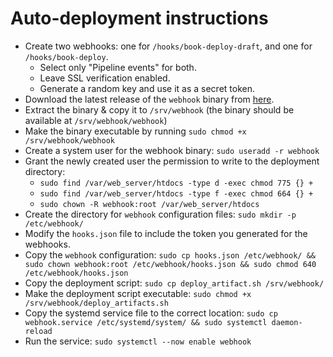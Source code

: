 # Auto-deployment instructions

 - Create two webhooks: one for `/hooks/book-deploy-draft`, and one for `/hooks/book-deploy`.
    - Select only "Pipeline events" for both.
    - Leave SSL verification enabled.
    - Generate a random key and use it as a secret token.
 - Download the latest release of the `webhook` binary from [here](https://github.com/adnanh/webhook).
 - Extract the binary & copy it to `/srv/webhook` (the binary should be available at `/srv/webhook/webhook`)
 - Make the binary executable by running `sudo chmod +x /srv/webhook/webhook`
 - Create a system user for the webhook binary: `sudo useradd -r webhook`
 - Grant the newly created user the permission to write to the deployment directory:
    - `sudo find /var/web_server/htdocs -type d -exec chmod 775 {} +`
    - `sudo find /var/web_server/htdocs -type f -exec chmod 664 {} +`
    - `sudo chown -R webhook:root /var/web_server/htdocs`
 - Create the directory for `webhook` configuration files: `sudo mkdir -p /etc/webhook/`
 - Modify the `hooks.json` file to include the token you generated for the webhooks.
 - Copy the `webhook` configuration: `sudo cp hooks.json /etc/webhook/ && sudo chown webhook:root /etc/webhook/hooks.json && sudo chmod 640 /etc/webhook/hooks.json`
 - Copy the deployment script: `sudo cp deploy_artifact.sh /srv/webhook/`
 - Make the deployment script executable: `sudo chmod +x /srv/webhook/deploy_artifacts.sh`
 - Copy the systemd service file to the correct location: `sudo cp webhook.service /etc/systemd/system/ && sudo systemctl daemon-reload`
 - Run the service: `sudo systemctl --now enable webhook`
